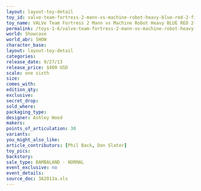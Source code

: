 ```yaml
---
layout: layout-toy-detail 
toy_id: valve-team-fortress-2-mann-vs-machine-robot-heavy-blue-red-2-figure-set
toy_name: VALVe Team Fortress 2 Mann vs Machine Robot Heavy BLUE RED 2-figure set
permalink: /toys-1-6/valve-team-fortress-2-mann-vs-machine-robot-heavy-blue-red-2-figure-set.html
world: Showcase
world_abr: SHOW
character_base: 
layout: layout-toy-detail
categories: 
release_date: 9/27/13
release_price: $400 USD
scale: one sixth
size: 
comes_with: 
edition_qty: 
exclusive: 
secret_drop: 
sold_where: 
packaging_type: 
designer: Ashley Wood
makers: 
points_of_articulation: 30
variants: 
you_might_also_like: 
article_contributors: [Phil Back, Don Slater]
toy_pics: 
backstory: 
sale_type: BAMBALAND - NORMAL
event_exclusive: no
event_details: 
source_doc: 3A2013a.xls
---
```

